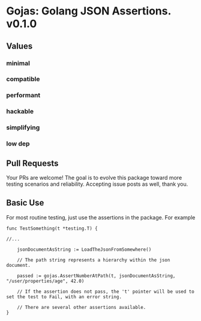 # Gojas: Golang JSON Assertions. v0.1.0

## Values

### minimal
### compatible
### performant
### hackable
### simplifying
### low dep

## Pull Requests

Your PRs are welcome! The goal is to evolve this package toward more testing scenarios and reliability. Accepting issue posts as well, thank you.

## Basic Use

For most routine testing, just use the assertions in the package. For example

```
func TestSomething(t *testing.T) {

//...

    jsonDocumentAsString := LoadTheJsonFromSomewhere()

    // The path string represents a hierarchy within the json document.

    passed := gojas.AssertNumberAtPath(t, jsonDocumentAsString, "/user/properties/age", 42.0)

    // If the assertion does not pass, the 't' pointer will be used to set the test to Fail, with an error string.

    // There are several other assertions available.
}
```

